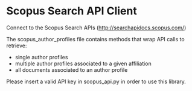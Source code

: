 Scopus Search API Client
========================

Connect to the Scopus Search APIs (http://searchapidocs.scopus.com/)

The scopus\_author\_profiles file contains methods that wrap API calls to retrieve:
- single author profiles
- multiple author profiles associated to a given affiliation
- all documents associated to an author profile

Please insert a valid API key in scopus_api.py in order to use this library.
